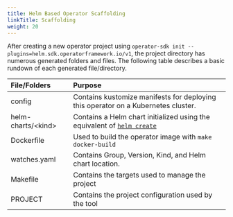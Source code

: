```yaml
---
title: Helm Based Operator Scaffolding
linkTitle: Scaffolding
weight: 20
---
```


After creating a new operator project using
`operator-sdk init --plugins=helm.sdk.operatorframework.io/v1`,
the project directory has numerous generated folders and files.
The following table describes a basic rundown of each generated file/directory.


| File/Folders | Purpose |
| :---         | :---    |
| config | Contains kustomize manifests for deploying this operator on a Kubernetes cluster. |
| helm-charts/\<kind> | Contains a Helm chart initialized using the equivalent of [`helm create`][docs_helm_create] |
| Dockerfile | Used to build the operator image with `make docker-build` |
| watches.yaml | Contains Group, Version, Kind, and Helm chart location. |
| Makefile | Contains the targets used to manage the project |
| PROJECT  | Contains the project configuration used by the tool |

[docs_helm_create]:https://helm.sh/docs/intro/using_helm/#creating-your-own-charts
